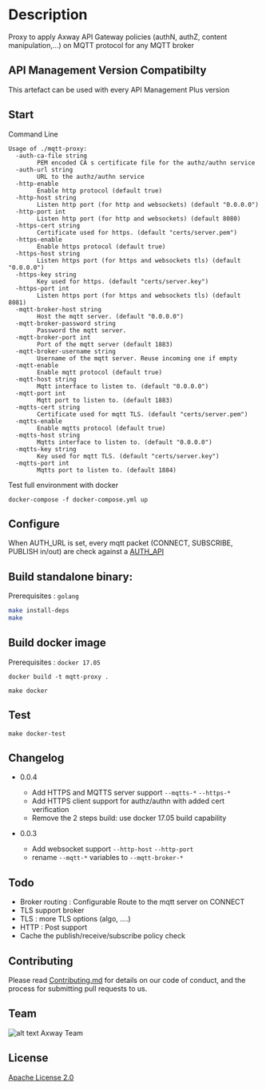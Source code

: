 # Description 
Proxy to apply Axway API Gateway policies (authN, authZ, content manipulation,...) on MQTT protocol for any MQTT broker

## API Management Version Compatibilty
This artefact can be used with every API Management Plus version

## Start
Command Line
```
Usage of ./mqtt-proxy:
  -auth-ca-file string
    	PEM encoded CA s certificate file for the authz/authn service
  -auth-url string
    	URL to the authz/authn service
  -http-enable
    	Enable http protocol (default true)
  -http-host string
    	Listen http port (for http and websockets) (default "0.0.0.0")
  -http-port int
    	Listen http port (for http and websockets) (default 8080)
  -https-cert string
    	Certificate used for https. (default "certs/server.pem")
  -https-enable
    	Enable https protocol (default true)
  -https-host string
    	Listen https port (for https and websockets tls) (default "0.0.0.0")
  -https-key string
    	Key used for https. (default "certs/server.key")
  -https-port int
    	Listen https port (for https and websockets tls) (default 8081)
  -mqtt-broker-host string
    	Host the mqtt server. (default "0.0.0.0")
  -mqtt-broker-password string
    	Password the mqtt server.
  -mqtt-broker-port int
    	Port of the mqtt server (default 1883)
  -mqtt-broker-username string
    	Username of the mqtt server. Reuse incoming one if empty
  -mqtt-enable
    	Enable mqtt protocol (default true)
  -mqtt-host string
    	Mqtt interface to listen to. (default "0.0.0.0")
  -mqtt-port int
    	Mqtt port to listen to. (default 1883)
  -mqtts-cert string
    	Certificate used for mqtt TLS. (default "certs/server.pem")
  -mqtts-enable
    	Enable mqtts protocol (default true)
  -mqtts-host string
    	Mqtts interface to listen to. (default "0.0.0.0")
  -mqtts-key string
    	Key used for mqtt TLS. (default "certs/server.key")
  -mqtts-port int
    	Mqtts port to listen to. (default 1884)
```

Test full environment with docker
```
docker-compose -f docker-compose.yml up
```

## Configure

When AUTH_URL is set, every mqtt packet (CONNECT, SUBSCRIBE, PUBLISH in/out) are check against a [AUTH_API](./AUTH_API.md)


## Build standalone binary:
Prerequisites : `golang`
```sh
make install-deps
make
```

## Build docker image
Prerequisites : `docker 17.05`

```
docker build -t mqtt-proxy .
```

```
make docker
```

## Test

```
make docker-test
```

## Changelog
- 0.0.4
  - Add HTTPS and MQTTS server support `--mqtts-*` `--https-*`
  - Add HTTPS client support for authz/authn with added cert verification  
  - Remove the 2 steps build: use docker 17.05 build capability

- 0.0.3
  - Add websocket support `--http-host` `--http-port`
  - rename `--mqtt-*` variables to `--mqtt-broker-*`


## Todo
- Broker routing : Configurable Route to the mqtt server on CONNECT
- TLS support broker
- TLS : more TLS options (algo, ....)
- HTTP : Post support
- Cache the publish/receive/subscribe policy check


## Contributing

Please read [Contributing.md](https://github.com/Axway-API-Management-Plus/Common/blob/master/Contributing.md) for details on our code of conduct, and the process for submitting pull requests to us.

## Team

![alt text][Axwaylogo] Axway Team

[Axwaylogo]: https://github.com/Axway-API-Management/Common/blob/master/img/AxwayLogoSmall.png  "Axway logo"


## License
[Apache License 2.0](/LICENSE)
